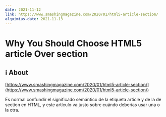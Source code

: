 ```yaml
---
date: 2021-11-12
link: https://www.smashingmagazine.com/2020/01/html5-article-section/
alquimias-date: 2021-11-13
---
```


# Why You Should Choose HTML5 article Over section

## ℹ️ About

[https://www.smashingmagazine.com/2020/01/html5-article-section/](https://www.smashingmagazine.com/2020/01/html5-article-section/)

Es normal confundir el significado semántico de la etiqueta article y de la de section en HTML, y este artículo va justo sobre cuándo deberías usar una o la otra.

